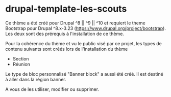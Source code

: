 # drupal-template-les-scouts

Ce thème a été créé pour Drupal ^8 || ^9 || ^10 et requiert le theme Bootstrap pour Drupal ^8.x-3.23 (https://www.drupal.org/project/bootstrap). Les deux sont des prérequis à l'installation de ce thème.

Pour la cohérence du thème et vu le public visé par ce projet, les types de contenu suivants sont créés lors de l'installation du thème
- Section
- Réunion

Le type de bloc personnalisé "Banner block" a aussi été créé. Il est destiné à aller dans la région banner.

A vous de les utiliser, modifier ou supprimer.
